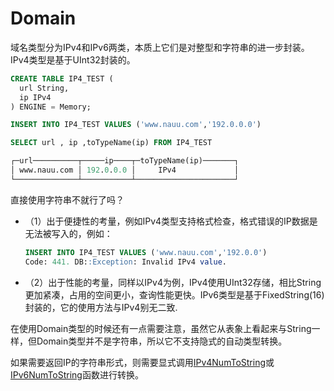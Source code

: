 # Domain

[IPv4NumToString]: https://clickhouse.com/docs/en/sql-reference/functions/ip-address-functions/#ipv4numtostringnum
[IPv6NumToString]: https://clickhouse.com/docs/en/sql-reference/functions/ip-address-functions/#ipv6numtostringx

域名类型分为IPv4和IPv6两类，本质上它们是对整型和字符串的进一步封装。IPv4类型是基于UInt32封装的。

```sql
CREATE TABLE IP4_TEST (
  url String,
  ip IPv4
) ENGINE = Memory;

INSERT INTO IP4_TEST VALUES ('www.nauu.com','192.0.0.0')

SELECT url , ip ,toTypeName(ip) FROM IP4_TEST

┌─url──────────┬─────ip────┬─toTypeName(ip)───────┐
│ www.nauu.com │ 192.0.0.0 │     IPv4             │
└──────────────┴───────────┴──────────────────────┘
```

直接使用字符串不就行了吗？

- （1）出于便捷性的考量，例如IPv4类型支持格式检查，格式错误的IP数据是无法被写入的，例如：

    ```sql
    INSERT INTO IP4_TEST VALUES ('www.nauu.com','192.0.0')
    Code: 441. DB::Exception: Invalid IPv4 value.
    ```

- （2）出于性能的考量，同样以IPv4为例，IPv4使用UInt32存储，相比String更加紧凑，占用的空间更小，查询性能更快。IPv6类型是基于FixedString(16)封装的，它的使用方法与IPv4别无二致.

在使用Domain类型的时候还有一点需要注意，虽然它从表象上看起来与String一样，但Domain类型并不是字符串，所以它不支持隐式的自动类型转换。

如果需要返回IP的字符串形式，则需要显式调用[IPv4NumToString]或[IPv6NumToString]函数进行转换。
